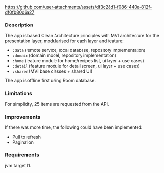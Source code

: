 


https://github.com/user-attachments/assets/df3c28d1-f086-440e-812f-df0fb80d6a27


### Description
The app is based Clean Architecture principles with MVI architecture for the presentation layer, modularised for each layer and feature:
- `:data` (remote service, local database, repository implementation)
- `:domain` (domain model, repository implementation)
- `:home` (feature module for home/recipes list, ui layer + use cases)
- `:detail` (feature module for detail screen, ui layer + use cases)
- `:shared` (MVI base classes + shared UI)

The app is offline first using Room database.

### Limitations
For simplicity, 25 items are requested from the API.

### Improvements
If there was more time, the following could have been implemented:
- Pull to refresh
- Pagination

### Requirements
jvm target 11.
